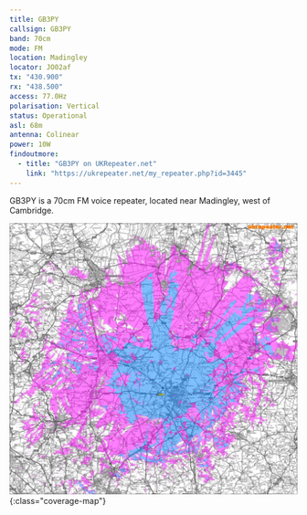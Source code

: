 ```yaml
---
title: GB3PY
callsign: GB3PY
band: 70cm
mode: FM
location: Madingley
locator: JO02af
tx: "430.900"
rx: "438.500"
access: 77.0Hz
polarisation: Vertical
status: Operational
asl: 68m
antenna: Colinear
power: 10W
findoutmore:
  - title: "GB3PY on UKRepeater.net"
    link: "https://ukrepeater.net/my_repeater.php?id=3445"
---
```

GB3PY is a 70cm FM voice repeater, located near Madingley, west of Cambridge.

[![Coverage map for GB3PY](/assets/coverage/gb3py.jpg)](https://ukrepeater.net/repeatermaps/gb3py.jpg){:class="coverage-map"}
